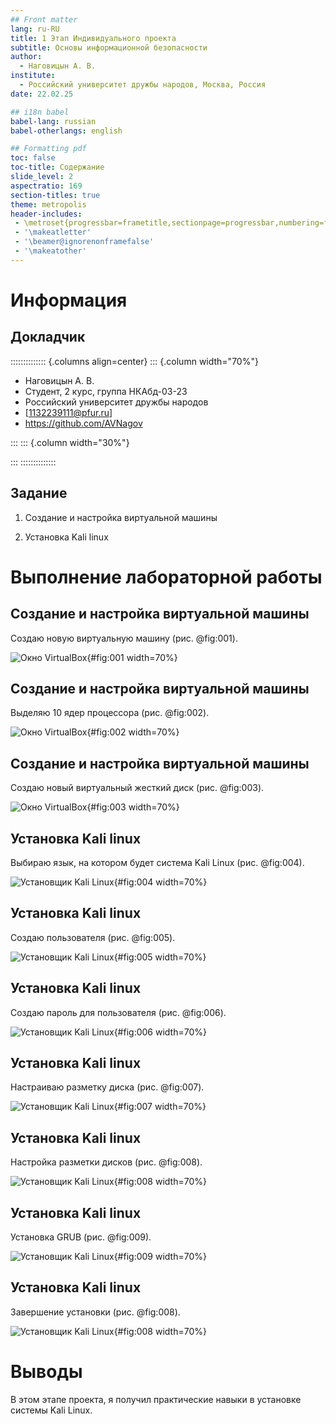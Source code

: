 ```yaml
---
## Front matter
lang: ru-RU
title: 1 Этап Индивидуального проекта
subtitle: Основы информационной безопасности
author:
  - Наговицын А. В.
institute:
  - Российский университет дружбы народов, Москва, Россия
date: 22.02.25

## i18n babel
babel-lang: russian
babel-otherlangs: english

## Formatting pdf
toc: false
toc-title: Содержание
slide_level: 2
aspectratio: 169
section-titles: true
theme: metropolis
header-includes:
 - \metroset{progressbar=frametitle,sectionpage=progressbar,numbering=fraction}
 - '\makeatletter'
 - '\beamer@ignorenonframefalse'
 - '\makeatother'
---
```


# Информация

## Докладчик

:::::::::::::: {.columns align=center}
::: {.column width="70%"}

  * Наговицын А. В.
  * Студент, 2 курс, группа НКАбд-03-23
  * Российский университет дружбы народов
  * [1132239111@pfur.ru]
  * <https://github.com/AVNagov>

:::
::: {.column width="30%"}


:::
::::::::::::::


## Задание

1. Создание и настройка виртуальной машины

2. Установка Kali linux


# Выполнение лабораторной работы

## Создание и настройка виртуальной машины

Создаю новую виртуальную машину (рис. @fig:001).

![Окно VirtualBox](image/1.png){#fig:001 width=70%}

## Создание и настройка виртуальной машины

Выделяю 10 ядер процессора (рис. @fig:002).

![Окно VirtualBox](image/2.png){#fig:002 width=70%}

## Создание и настройка виртуальной машины

Создаю новый виртуальный жесткий диск (рис. @fig:003).

![Окно VirtualBox](image/3.png){#fig:003 width=70%}

## Установка Kali linux

Выбираю язык, на котором будет система Kali Linux (рис. @fig:004).

![Установщик Kali Linux](image/4.png){#fig:004 width=70%}

## Установка Kali linux

Создаю пользователя (рис. @fig:005).

![Установщик Kali Linux](image/5.png){#fig:005 width=70%}

## Установка Kali linux

Создаю пароль для пользователя (рис. @fig:006).

![Установщик Kali Linux](image/6.png){#fig:006 width=70%}

## Установка Kali linux

Настраиваю разметку диска (рис. @fig:007).

![Установщик Kali Linux](image/7.png){#fig:007 width=70%}

## Установка Kali linux

Настройка разметки дисков (рис. @fig:008).

![Установщик Kali Linux](image/8.png){#fig:008 width=70%}

## Установка Kali linux

Установка GRUB (рис. @fig:009).

![Установщик Kali Linux](image/9.png){#fig:009 width=70%}

## Установка Kali linux

Завершение установки (рис. @fig:008).

![Установщик Kali Linux](image/8.png){#fig:008 width=70%}

# Выводы

В этом этапе проекта, я получил практические навыки в установке системы Kali Linux.